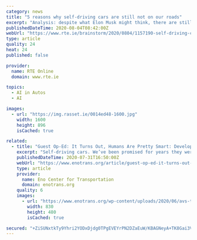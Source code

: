 ```yaml
---
category: news
title: "5 reasons why self-driving cars are still not on our roads"
excerpt: "Analysis: despite what Elon Musk might think, there are still obstacles ahead for fully autonomous cars Elon Musk thinks his company Tesla will have fully autonomous cars ready by the end of 2020. \"There are no fundamental challenges remaining,"
publishedDateTime: 2020-08-04T08:42:00Z
webUrl: "https://www.rte.ie/brainstorm/2020/0804/1157190-self-driving-cars-autonomous-cars-sensors-social-acceptability-safety/"
type: article
quality: 24
heat: 24
published: false

provider:
  name: RTE Online
  domain: www.rte.ie

topics:
  - AI in Autos
  - AI

images:
  - url: "https://img.rasset.ie/0014ed48-1600.jpg"
    width: 1600
    height: 896
    isCached: true

related:
  - title: "Guest Op-Ed: It Turns Out, Humans Are Pretty Smart: Developing Self-Driving Cars Is Harder Than We Thought"
    excerpt: "Self-driving cars. We’ve been promised for years they were “coming soon.” Most estimates a decade ago thought self-driving cars would be commonplace by now. Yet, here we are in 2020, and self-driving cars — what the industry calls autonomous vehicles (AVs) — still largely exist only in science fiction."
    publishedDateTime: 2020-07-31T16:50:00Z
    webUrl: "https://www.enotrans.org/article/guest-op-ed-it-turns-out-humans-are-pretty-smart-developing-self-driving-cars-is-harder-than-we-thought/"
    type: article
    provider:
      name: Eno Center for Transportation
      domain: enotrans.org
    quality: 6
    images:
      - url: "https://www.enotrans.org/wp-content/uploads/2020/06/avs-technology-automated-vehicles-830x480.jpg"
        width: 830
        height: 480
        isCached: true

secured: "+ZiSUNxtkTy9Yhri2YODxDjdg0TPgEVEYrPN2DZaEuW/KBAGNeyA+TK8Gai3VaDV79oTEUOMOwuv73eYnGKaz0xNLBrcmkA9kmRil66U29VMmSH5LHKsWXW58P6HxK3bJPxYnrWG6mP2HzbzEefPuVdl4Q5149PpGBLdivf8SNSJiAQ5CzOC+cU6OnhLD9PgAfRKx163slhBdJGFiY28S0v0sTx0SVdBgks4kFyRhJ2Qbdi/IWtWhPIvO/QrQJfBmCBJqFY4JYksBXpqFdzQz5WhfJlQTnwaNprvNfizGVQDkCufcYi1EKlGDveCNdSlW/nxhHVkD8Emoy6Muq5T3Q==;EdhNkmFOcz1Ap0OCMUGpzA=="
---
```


